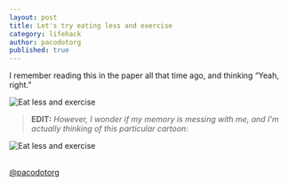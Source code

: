 ```yaml
---
layout: post
title: Let's try eating less and exercise
category: lifehack
author: pacodotorg
published: true
---
```


I remember reading this in the paper all that time ago, and thinking &#8220;Yeah, right.&#8221;

![Eat less and exercise]({{site.baseurl}}/images/eat_less_exercise.jpg)

> **EDIT:** _However, I wonder if my memory is messing with me, and I'm actually thinking of this particular cartoon:_

![Eat less and exercise]({{site.baseurl}}/images/blm140822.gif)

<br />[@pacodotorg](https://twitter.com/pacodotorg)
